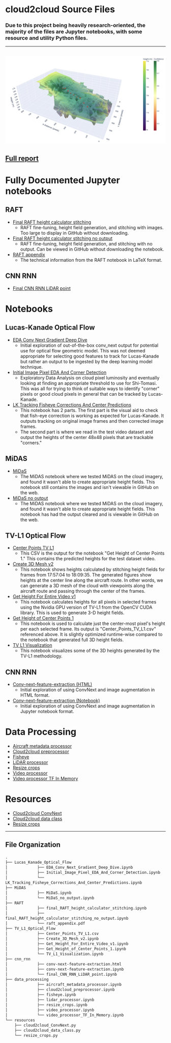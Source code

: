cloud2cloud Source Files
==============================

### Due to this project being heavily research-oriented, the majority of the files are Jupyter notebooks, with some resource and utility Python files.
---
![](img/cloud.jpg)
---
[Full report](docs/cloud2cloud.pdf)
---
# Fully Documented Jupyter notebooks

## RAFT
* [Final RAFT height calculator stitching](https://github.com/cloud-2-cloud/c2c/blob/main/RAFT/final_RAFT_height_calculator_stitching.ipynb)
  - RAFT fine-tuning, height field generation, and stitching with images. Too large to display in GitHub without downloading.
* [Final RAFT height calculator stitching no output](https://github.com/cloud-2-cloud/c2c/blob/main/RAFT/final_RAFT_height_calculator_stitching_no_output.ipynb)
  - RAFT fine-tuning, height field generation, and stitching with no output. Can be viewed in GitHub without downloading the notebook.
* [RAFT appendix](https://github.com/cloud-2-cloud/c2c/blob/main/RAFT/raft_appendix.pdf)
  - The technical information from the RAFT notebook in LaTeX format.

## CNN RNN
* [Final CNN RNN LiDAR point](https://github.com/cloud-2-cloud/c2c/blob/main/cnn_rnn/final_CNN_RNN_LiDAR_point.ipynb)

# Notebooks

## Lucas-Kanade Optical Flow
* [EDA Conv Next Gradient Deep Dive](https://github.com/cloud-2-cloud/c2c/blob/main/Lucas_Kanade_Optical_Flow/EDA_Conv_Next_Gradient_Deep_Dive.ipynb)
  - Initial exploration of out-of-the-box conv_next output for potential use for optical flow geometric model. This was not deemed appropriate for selecting good features to track for Lucas-Kanade but rather an output to be ingested by the deep learning model technique.
* [Initial Image Pixel EDA And Corner Detection](https://github.com/cloud-2-cloud/c2c/blob/main/Lucas_Kanade_Optical_Flow/Initial_Image_Pixel_EDA_And_Corner_Detection.ipynb)
  - Exploratory Data Analysis on cloud pixel luminosity and eventually looking at finding an appropriate threshold to use for Shi-Tomasi. This was all for trying to think of suitable ways to identify "corner" pixels or good cloud pixels in general that can be tracked by Lucas-Kanade.
* [LK Tracking Fisheye Corrections And Center Predictions](https://github.com/cloud-2-cloud/c2c/blob/main/Lucas_Kanade_Optical_Flow/LK_Tracking_Fisheye_Corrections_And_Center_Predictions.ipynb)
  - This notebook has 2 parts. The first part is the visual aid to check that fish-eye correction is working as expected for Lucas-Kanade. It outputs tracking on original image frames and then corrected image frames.
  - The second part is where we read in the test video dataset and output the heights of the center 48x48 pixels that are trackable "corners."

## MiDAS
* [MiDaS](https://github.com/cloud-2-cloud/c2c/blob/main/MiDAS/MiDaS.ipynb)
  - The MiDAS notebook where we tested MiDAS on the cloud imagery, and found it wasn't able to create appropriate height fields. This notebook still contains the images and isn't viewable in GitHub on the web.
* [MiDaS no output](https://github.com/cloud-2-cloud/c2c/blob/main/MiDAS/MiDaS_no_output.ipynb)
  - The MiDAS notebook where we tested MiDAS on the cloud imagery, and found it wasn't able to create appropriate height fields. This notebook has had the output cleared and is viewable in GitHub on the web.

## TV-L1 Optical Flow
* [Center Points TV L1](https://github.com/cloud-2-cloud/c2c/blob/main/TV_L1_Optical_Flow/Center_Points_TV_L1.csv)
  - This CSV is the output for the notebook "Get Height of Center Points 1." This contains the predicted heights for the test dataset video.
* [Create 3D Mesh v2](https://github.com/cloud-2-cloud/c2c/blob/main/TV_L1_Optical_Flow/Create_3D_Mesh_v2.ipynb)
  - This notebook shows heights calculated by stitching height fields for frames from 17:57:04 to 18:09:35. The generated figures show heights at the center line along the aircraft route. In other words, we can generate a 3D mesh of the cloud with viewpoints along the aircraft route and passing through the center of the frames.
* [Get Height For Entire Video v1](https://github.com/cloud-2-cloud/c2c/blob/main/TV_L1_Optical_Flow/Get_Height_For_Entire_Video_v1.ipynb)
  - This notebook calculates heights for all pixels in selected frames using the Nvidia GPU version of TV-L1 from the OpenCV CUDA library. This is used to generate 3-D height fields.
* [Get Height of Center Points 1](https://github.com/cloud-2-cloud/c2c/blob/main/TV_L1_Optical_Flow/Get_Height_of_Center_Points_1.ipynb)
  - This notebook is used to calculate just the center-most pixel's height per each selected frame. Its output is "Center_Points_TV_L1.csv" referenced above. It is slightly optimized runtime-wise compared to the notebook that generated full 3D height fields.
* [TV L1 Visualization](https://github.com/cloud-2-cloud/c2c/blob/main/TV_L1_Optical_Flow/TV_L1_Visualization.ipynb)
  - This notebook visualizes some of the 3D heights generated by the TV-L1 methodology.

## CNN RNN
* [Conv-next-feature-extraction (HTML)](https://github.com/cloud-2-cloud/c2c/blob/main/cnn_rnn/conv-next-feature-extraction.html)
  - Initial exploration of using ConvNext and image augmentation in HTML format.
* [Conv-next-feature-extraction (Notebook)](https://github.com/cloud-2-cloud/c2c/blob/main/cnn_rnn/conv-next-feature-extraction.ipynb)
  - Initial exploration of using ConvNext and image augmentation in Jupyter notebook format.

# Data Processing
* [Aircraft metadata processor](https://github.com/cloud-2-cloud/c2c/blob/main/data_processing/aircraft_metadata_processor.ipynb)
* [Cloud2cloud preprocessor](https://github.com/cloud-2-cloud/c2c/blob/main/data_processing/cloud2cloud_preprocessor.ipynb)
* [Fisheye](https://github.com/cloud-2-cloud/c2c/blob/main/data_processing/fisheye.ipynb)
* [LiDAR processor](https://github.com/cloud-2-cloud/c2c/blob/main/data_processing/lidar_processor.ipynb)
* [Resize crops](https://github.com/cloud-2-cloud/c2c/blob/main/data_processing/resize_crops.ipynb)
* [Video processor](https://github.com/cloud-2-cloud/c2c/blob/main/data_processing/video_processor.ipynb)
* [Video processor TF In Memory](https://github.com/cloud-2-cloud/c2c/blob/main/data_processing/video_processor_TF_In_Memory.ipynb)

# Resources
* [Cloud2cloud ConvNext](https://github.com/cloud-2-cloud/c2c/blob/main/resources/cloud2cloud_ConvNext.py)
* [Cloud2cloud data class](https://github.com/cloud-2-cloud/c2c/blob/main/resources/cloud2cloud_data_class.py)
* [Resize crops](https://github.com/cloud-2-cloud/c2c/blob/main/resources/resize_crops.py)

---

File Organization
------------
```
.
├── Lucas_Kanade_Optical_Flow
│             ├── EDA_Conv_Next_Gradient_Deep_Dive.ipynb
│             ├── Initial_Image_Pixel_EDA_And_Corner_Detection.ipynb
│             └── LK_Tracking_Fisheye_Corrections_And_Center_Predictions.ipynb
├── MiDAS
│             ├── MiDaS.ipynb
│             └── MiDaS_no_output.ipynb
├── RAFT
│             ├── final_RAFT_height_calculator_stitching.ipynb
│             ├── final_RAFT_height_calculator_stitching_no_output.ipynb
│             └── raft_appendix.pdf
├── TV_L1_Optical_Flow
│             ├── Center_Points_TV_L1.csv
│             ├── Create_3D_Mesh_v2.ipynb
│             ├── Get_Height_For_Entire_Video_v1.ipynb
│             ├── Get_Height_of_Center_Points_1.ipynb
│             └── TV_L1_Visualization.ipynb
├── cnn_rnn
│             ├── conv-next-feature-extraction.html
│             ├── conv-next-feature-extraction.ipynb
│             └── final_CNN_RNN_LiDAR_point.ipynb
├── data_processing
│             ├── aircraft_metadata_processor.ipynb
│             ├── cloud2cloud_preprocessor.ipynb
│             ├── fisheye.ipynb
│             ├── lidar_processor.ipynb
│             ├── resize_crops.ipynb
│             ├── video_processor.ipynb
│             └── video_processor_TF_In_Memory.ipynb
└── resources
    ├── cloud2cloud_ConvNext.py
    ├── cloud2cloud_data_class.py
    └── resize_crops.py
```
